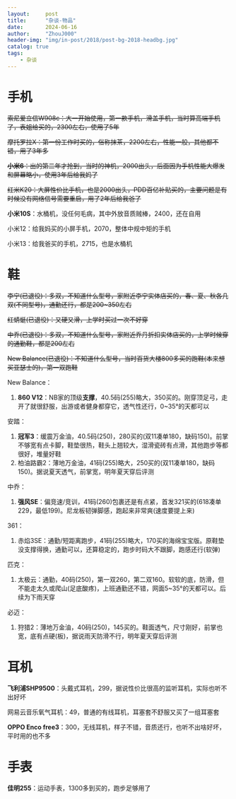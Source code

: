 ```yaml
---
layout:     post
title:      "杂谈-物品"
date:       2024-06-16
author:     "ZhouJ000"
header-img: "img/in-post/2018/post-bg-2018-headbg.jpg"
catalog: true
tags:
    - 杂谈
--- 
```




# 手机

~~索尼爱立信W908c：大一开始使用，第一款手机，滑盖手机，当时算高端手机了，表姐给买的，2300左右，使用了5年~~

~~摩托罗拉X：第一份工作时买的，俗称抹茶，2200左右，性能一般，其他都不错，用了3年多~~

~~**小米6**：出的第二年才抢到，当时的神机，2000出头，后面因为手机性能大爆发和屏幕略小，使用3年后给我妈了~~

~~红米K20：大屏性价比手机，也是2000出头，PDD百亿补贴买的，主要问题是有时候没有网络信号需要重启，用了2年后给我爸了~~

**小米10S**：水桶机，没任何毛病，其中外放音质贼棒，2400，还在自用

小米12：给我妈买的小屏手机，2070，整体中规中矩的手机

小米13：给我爸买的手机，2715，也是水桶机




# 鞋

~~李宁(已退役)：多双，不知道什么型号，家附近李宁实体店买的，春、夏、秋各几双(不同型号)，通勤还行，都是200~350左右~~

~~红蜻蜓(已退役)：又硬又滑，上学时买过一次不好穿~~

~~中乔(已退役)：多双，不知道什么型号，家附近乔丹折扣实体店买的，上学时候穿的通勤鞋，都是200左右~~

~~New Balance(已退役)：不知道什么型号，当时百货大楼800多买的跑鞋(本来想买亚瑟士的)，第一双跑鞋~~

New Balance：
1. **860 V12**：NB家的顶级**支撑**，40.5码(255)略大，350买的。刚穿顶足弓，走开了就很舒服，出游或者健身都穿它，透气性还行，0~35°的天都可以

安踏：
1. **冠军3**：缓震万金油，40.5码(250)，280买的(双11凑单180，缺码150)。前掌不够宽有点卡脚，鞋垫很热，鞋头上翘较大，湿滑瓷砖有点滑，其他跑步等都很好，堆量好鞋
2. 柏油路霸2：薄地万金油，41码(255)略大，250买的(双11凑单180，缺码150)。据说夏天透气，前掌宽，明年夏天穿后评测

中乔：
1. **强风SE**：偏竞速/竞训，41码(260)包裹还是有点紧，首发321买的(618凑单229，最低199)。尼龙板韧弹脚感，跑起来非常爽(速度要提上来)

361：
1. 赤焰3SE：通勤/短距离跑步，41码(255)略大，170买的海绵宝宝版。原鞋垫没支撑得换，通勤可以，还算稳定的，跑步时码大不跟脚，跑感还行(软弹)

匹克：
1. 太极云：通勤，40码(250)，第一双260，第二双160。软软的底，防滑，但不能走太久或爬山(足底酸疼)，上班通勤还不错，网面5~35°的天都可以。后续为下雨天穿

必迈：
1. 狩猎2：薄地万金油，40码(250)，145买的。鞋面透气，尺寸刚好，前掌也宽，底有点硬(板)，据说雨天防滑不行，明年夏天穿后评测




# 耳机

**飞利浦SHP9500**：头戴式耳机，299，据说性价比很高的监听耳机，实际也听不出好坏

网易云音乐氧气耳机：49，普通的有线耳机，耳塞套不舒服又买了一组耳塞套

**OPPO Enco free3**：300，无线耳机，样子不错，音质还行，也听不出啥好坏，平时用的也不多




# 手表

**佳明255**：运动手表，1300多到买的，跑步足够用了




